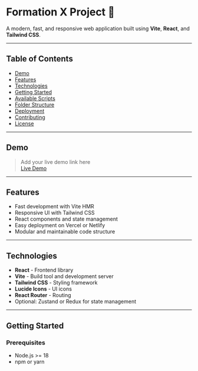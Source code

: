 # Formation X Project 🚀

A modern, fast, and responsive web application built using **Vite**, **React**, and **Tailwind CSS**.

---

## Table of Contents

- [Demo](#demo)  
- [Features](#features)  
- [Technologies](#technologies)  
- [Getting Started](#getting-started)  
- [Available Scripts](#available-scripts)  
- [Folder Structure](#folder-structure)  
- [Deployment](#deployment)  
- [Contributing](#contributing)  
- [License](#license)  

---

## Demo

> Add your live demo link here  
[Live Demo](https://your-project.vercel.app)

---

## Features

- Fast development with Vite HMR  
- Responsive UI with Tailwind CSS  
- React components and state management  
- Easy deployment on Vercel or Netlify  
- Modular and maintainable code structure  

---

## Technologies

- **React** - Frontend library  
- **Vite** - Build tool and development server  
- **Tailwind CSS** - Styling framework  
- **Lucide Icons** - UI icons  
- **React Router** - Routing  
- Optional: Zustand or Redux for state management  

---

## Getting Started

### Prerequisites

- Node.js >= 18  
- npm or yarn  